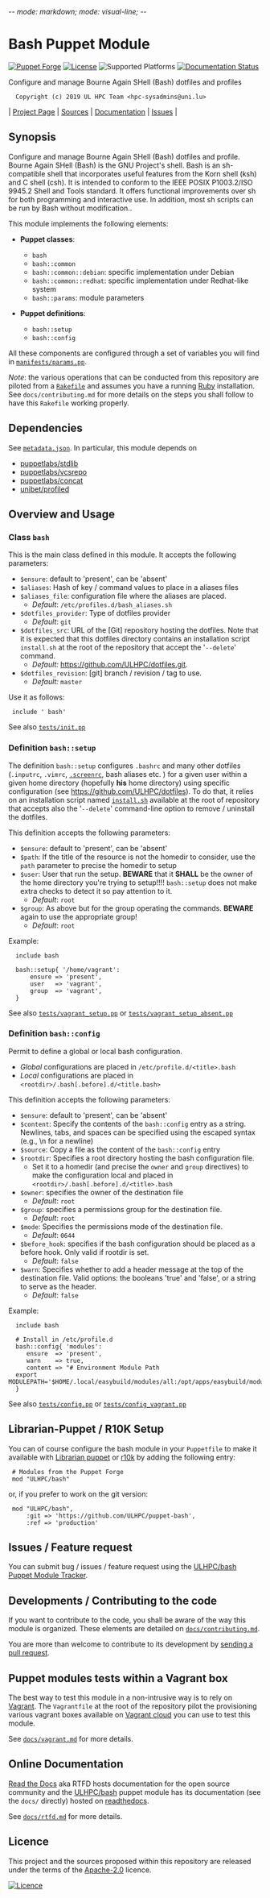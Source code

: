 -*- mode: markdown; mode: visual-line;  -*-

# Bash Puppet Module

[![Puppet Forge](http://img.shields.io/puppetforge/v/ULHPC/bash.svg)](https://forge.puppetlabs.com/ULHPC/bash)
[![License](http://img.shields.io/:license-Apache2.0-blue.svg)](LICENSE)
![Supported Platforms](http://img.shields.io/badge/platform-debian|redhat|centos-lightgrey.svg)
[![Documentation Status](https://readthedocs.org/projects/ulhpc-puppet-bash/badge/?version=latest)](https://readthedocs.org/projects/ulhpc-puppet-bash/?badge=latest)

Configure and manage Bourne Again SHell (Bash) dotfiles and profiles

      Copyright (c) 2019 UL HPC Team <hpc-sysadmins@uni.lu>
      

| [Project Page](https://github.com/ULHPC/puppet-bash) | [Sources](https://github.com/ULHPC/puppet-bash) | [Documentation](https://ulhpc-puppet-bash.readthedocs.org/en/latest/) | [Issues](https://github.com/ULHPC/puppet-bash/issues) |

## Synopsis

Configure and manage Bourne Again SHell (Bash) dotfiles and profile.
 Bourne Again SHell (Bash) is the GNU Project's shell. Bash is an sh-compatible shell that incorporates useful features from the Korn shell (ksh) and C shell (csh). It is intended to conform to the IEEE POSIX P1003.2/ISO 9945.2 Shell and Tools standard. It offers functional improvements over sh for both programming and interactive use. In addition, most sh scripts can be run by Bash without modification..

This module implements the following elements:

* __Puppet classes__:
    - `bash`
    - `bash::common`
    - `bash::common::debian`: specific implementation under Debian
    - `bash::common::redhat`: specific implementation under Redhat-like system
    - `bash::params`: module parameters

* __Puppet definitions__:
    - `bash::setup`
    - `bash::config`

All these components are configured through a set of variables you will find in
[`manifests/params.pp`](manifests/params.pp).

_Note_: the various operations that can be conducted from this repository are piloted from a [`Rakefile`](https://github.com/ruby/rake) and assumes you have a running [Ruby](https://www.ruby-lang.org/en/) installation.
See `docs/contributing.md` for more details on the steps you shall follow to have this `Rakefile` working properly.

## Dependencies

See [`metadata.json`](metadata.json). In particular, this module depends on

* [puppetlabs/stdlib](https://forge.puppetlabs.com/puppetlabs/stdlib)
* [puppetlabs/vcsrepo](https://forge.puppetlabs.com/puppetlabs/vcsrepo)
* [puppetlabs/concat](https://forge.puppetlabs.com/puppetlabs/concat)
* [unibet/profiled](https://forge.puppetlabs.com/unibet/profiled)

## Overview and Usage

### Class `bash`

This is the main class defined in this module.
It accepts the following parameters:

* `$ensure`: default to 'present', can be 'absent'
* `$aliases`: Hash of key / command values to place in a aliases files
* `$aliases_file`:      configuration file where the aliases are placed.
    - _Default_: `/etc/profiles.d/bash_aliases.sh`
* `$dotfiles_provider`: Type of dotfiles provider
    - _Default_: `git`
* `$dotfiles_src`:  URL of the [Git] repository hosting the dotfiles. Note that it is expected that this dotfiles directory contains an installation script `install.sh` at the root of the repository that accept the '`--delete`' command.
	- _Default:_ <https://github.com/ULHPC/dotfiles.git>.
* `$dotfiles_revision`: [git] branch / revision / tag to use.
    - _Default:_  `master`

Use it as follows:

     include ' bash'

See also [`tests/init.pp`](tests/init.pp)


### Definition `bash::setup`

The definition `bash::setup` configures `.bashrc` and many other dotfiles (`.inputrc`, `.vimrc`, [`.screenrc`](https://www.gnu.org/software/screen/manual/html_node/Startup-Files.html), bash aliases etc. ) for a given user within a given home directory (hopefully **his** home directory) using specific configuration (see <https://github.com/ULHPC/dotfiles>).
To do that, it relies on an installation script named [`install.sh`](https://github.com/ULHPC/dotfiles/blob/master/install.sh) available at the root of repository that accepts also the '`--delete`' command-line option to remove / uninstall the dotfiles.

This definition accepts the following parameters:

* `$ensure`: default to 'present', can be 'absent'
* `$path`: If the title of the resource is not the homedir to consider, use the `path` parameter to precise the homedir to setup
* `$user`: User that run the setup. **BEWARE** that it **SHALL** be the owner of the home directory you're trying to setup!!!! `bash::setup` does not make extra checks to detect it so pay attention to it.
   - _Default_: `root`
* `$group`: As above but for the group operating the commands. **BEWARE** again to use the appropriate group!
   - _Default_: `root`

Example:

      include bash

      bash::setup{ '/home/vagrant':
          ensure => 'present',
          user   => 'vagrant',
          group  => 'vagrant',
      }

See also [`tests/vagrant_setup.pp`](tests/vagrant_setup.pp) or [`tests/vagrant_setup_absent.pp`](tests/vagrant_setup_absent.pp)

### Definition `bash::config`

Permit to define a global or local bash configuration.

* _Global_ configurations are placed in `/etc/profile.d/<title>.bash`
* _Local_ configurations are placed in `<rootdir>/.bash[.before].d/<title.bash>`

This definition accepts the following parameters:

* `$ensure`: default to 'present', can be 'absent'
* `$content`:  Specify the contents of the `bash::config` entry as a string. Newlines, tabs, and spaces can be specified using the escaped syntax (e.g., \n for a newline)
* `$source`: Copy a file as the content of the `bash::config` entry
* `$rootdir`: Specifies a root directory hosting the bash configuration file.
    - Set it to a homedir (and precise the `owner` and `group` directives) to make the configuration local and placed in `<rootdir>/.bash[.before].d/<title>.bash`
* `$owner`: specifies the owner of the destination file
   - _Default_: `root`
* `$group`: specifies a permissions group for the destination file.
   - _Default_: `root`
* `$mode`: Specifies the permissions mode of the destination file.
   - _Default_: `0644`
* `$before_hook`: specifies if the bash configuration should be placed as a before hook. Only valid if rootdir is set.
   - _Default_: `false`
* `$warn`: Specifies whether to add a header message at the top of the destination file. Valid options: the booleans 'true' and 'false', or a string to serve as the header.
   - _Default_: `false`

Example:

      include bash

      # Install in /etc/profile.d
      bash::config{ 'modules':
         ensure  => 'present',
         warn    => true,
         content => "# Environment Module Path
	  export MODULEPATH='$HOME/.local/easybuild/modules/all:/opt/apps/easybuild/modules/all:/opt/apps/default/modules/all:$HOME/privatemodules:$HOME/easybuild/modules/all'"
      }

See also [`tests/config.pp`](tests/config.pp) or [`tests/config_vagrant.pp`](tests/config_vagrant.pp)


## Librarian-Puppet / R10K Setup

You can of course configure the bash module in your `Puppetfile` to make it available with [Librarian puppet](http://librarian-puppet.com/) or
[r10k](https://github.com/adrienthebo/r10k) by adding the following entry:

     # Modules from the Puppet Forge
     mod "ULHPC/bash"

or, if you prefer to work on the git version:

     mod "ULHPC/bash",
         :git => 'https://github.com/ULHPC/puppet-bash',
         :ref => 'production'

## Issues / Feature request

You can submit bug / issues / feature request using the [ULHPC/bash Puppet Module Tracker](https://github.com/ULHPC/puppet-bash/issues).

## Developments / Contributing to the code

If you want to contribute to the code, you shall be aware of the way this module is organized.
These elements are detailed on [`docs/contributing.md`](contributing/index.md).

You are more than welcome to contribute to its development by [sending a pull request](https://help.github.com/articles/using-pull-requests).

## Puppet modules tests within a Vagrant box

The best way to test this module in a non-intrusive way is to rely on [Vagrant](http://www.vagrantup.com/).
The `Vagrantfile` at the root of the repository pilot the provisioning various vagrant boxes available on [Vagrant cloud](https://atlas.hashicorp.com/boxes/search?utf8=%E2%9C%93&sort=&provider=virtualbox&q=svarrette) you can use to test this module.

See [`docs/vagrant.md`](vagrant.md) for more details.

## Online Documentation

[Read the Docs](https://readthedocs.org/) aka RTFD hosts documentation for the open source community and the [ULHPC/bash](https://github.com/ULHPC/puppet-bash) puppet module has its documentation (see the `docs/` directly) hosted on [readthedocs](http://ulhpc-puppet-bash.rtfd.org).

See [`docs/rtfd.md`](rtfd.md) for more details.

## Licence

This project and the sources proposed within this repository are released under the terms of the [Apache-2.0](LICENCE) licence.


[![Licence](https://www.apache.org/images/feather-small.gif)](LICENSE)
